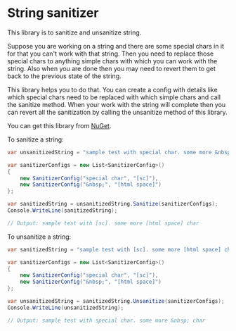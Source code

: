 # String sanitizer

This library is to sanitize and unsanitize string.

Suppose you are working on a string and there are some special chars in it for that you can't work with that string. Then you need to replace those special chars to anything simple chars with which you can work with the string. Also when you are done then you may need to revert them to get back to the previous state of the string.

This library helps you to do that. You can create a config with details like which special chars need to be replaced with which simple chars and call the sanitize method. When your work with the string will complete then you can revert all the sanitization by calling the unsanitize method of this library.

You can get this library from [NuGet](https://www.nuget.org/packages/Arc.StringSanitizer).

To sanitize a string:

```csharp
var unsanitizedString = "sample test with special char. some more &nbsp; char";

var sanitizerConfigs = new List<SanitizerConfig>()
{
    new SanitizerConfig("special char", "[sc]"),
    new SanitizerConfig("&nbsp;", "[html space]")
};

var sanitizedString = unsanitizedString.Sanitize(sanitizerConfigs);
Console.WriteLine(sanitizedString);

// Output: sample test with [sc]. some more [html space] char
```

To unsanitize a string:

```csharp
var sanitizedString = "sample test with [sc]. some more [html space] char";

var sanitizerConfigs = new List<SanitizerConfig>()
{
    new SanitizerConfig("special char", "[sc]"),
    new SanitizerConfig("&nbsp;", "[html space]")
};

var unsanitizedString = sanitizedString.Unsanitize(sanitizerConfigs);
Console.WriteLine(unsanitizedString);

// Output: sample test with special char. some more &nbsp; char
```